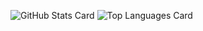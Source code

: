 ![GitHub Stats Card](https://github-readme-stats.vercel.app/api?username=8398a7&show_icons=true)
![Top Languages Card](https://github-readme-stats.vercel.app/api/top-langs/?username=8398a7&layout=compact)
